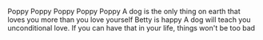 Poppy
Poppy
Poppy
Poppy
Poppy
A dog is the only thing on earth that loves you more than you love yourself
Betty is happy
A dog will teach you unconditional love. If you can have that in your life, things won't be too bad
